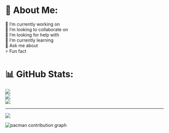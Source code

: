 # 💫 About Me:
🔭 I’m currently working on<br>👯 I’m looking to collaborate on<br>🤝 I’m looking for help with<br>🌱 I’m currently learning<br>💬 Ask me about<br>⚡ Fun fact

# 📊 GitHub Stats:
![](https://github-readme-stats.vercel.app/api?username=junraiHung29&theme=gruvbox&hide_border=false&include_all_commits=false&count_private=false)<br/>
![](https://nirzak-streak-stats.vercel.app/?user=junraiHung29&theme=gruvbox&hide_border=false)<br/>
![](https://github-readme-stats.vercel.app/api/top-langs/?username=junraiHung29&theme=gruvbox&hide_border=false&include_all_commits=false&count_private=false&layout=compact)

---
[![](https://visitcount.itsvg.in/api?id=junraiHung29&icon=0&color=0)](https://visitcount.itsvg.in)

<!-- Proudly created with GPRM ( https://gprm.itsvg.in ) -->
<picture>
  <source media="(prefers-color-scheme: dark)" srcset="https://raw.githubusercontent.com/junraiHung29/junraiHung29/output/pacman-contribution-graph-dark.svg">
  <source media="(prefers-color-scheme: light)" srcset="https://raw.githubusercontent.com/junraiHung29/junraiHung29/output/pacman-contribution-graph.svg">
  <img alt="pacman contribution graph" src="https://raw.githubusercontent.com/junraiHung29/junraiHung29/output/pacman-contribution-graph.svg">
</picture>

###
